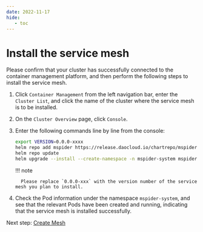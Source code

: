 ```yaml
---
date: 2022-11-17
hide:
   - toc
---
```


# Install the service mesh

Please confirm that your cluster has successfully connected to the container management platform, and then perform the following steps to install the service mesh.

1. Click `Container Management` from the left navigation bar, enter the `Cluster List`, and click the name of the cluster where the service mesh is to be installed.



2. On the `Cluster Overview` page, click `Console`.



3. Enter the following commands line by line from the console:

     ```sh
     export VERSION=0.0.0-xxxx
     helm repo add mspider https://release.daocloud.io/chartrepo/mspider
     helm repo update
     helm upgrade --install --create-namespace -n mspider-system mspider mspider/mspider --version=${VERSION} --set global.imageRegistry=release.daocloud.io/mspider
     ```



     !!! note

         Please replace `0.0.0-xxx` with the version number of the service mesh you plan to install.

4. Check the Pod information under the namespace `mspider-system`, and see that the relevant Pods have been created and running, indicating that the service mesh is installed successfully.



Next step: [Create Mesh](../user-guide/service-mesh/README.md)